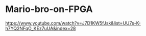 # Mario-bro-on-FPGA
https://www.youtube.com/watch?v=J7D1KW5fJsk&list=UU7s-K-h7YQ2NFqO_KEz7uUA&index=28
